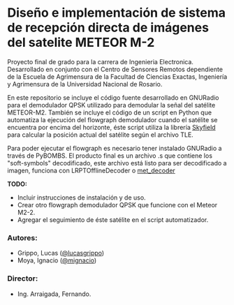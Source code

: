 # Diseño e implementación de sistema de recepción directa de imágenes del satelite METEOR M-2

Proyecto final de grado para la carrera de Ingenieria Electronica. Desarrollado en conjunto con el Centro de Sensores Remotos dependiente de la Escuela de Agrimensura de la Facultad de Ciencias Exactas, Ingeniería y Agrimensura de la Universidad Nacional de Rosario.

En este repositorio se incluye el código fuente desarrollado en GNURadio para el demodulador QPSK utilizado para demodular la señal del satélite METEOR-M2. También se incluye el código de un script en Python que automatiza la ejecución del flowgraph demodulador cuando el satélite se encuentra por encima del horizonte, éste script utiliza la librería [Skyfield](https://github.com/skyfielders/python-skyfield) para calcular la posición actual del satélite según el archivo TLE.

Para poder ejecutar el flowgraph es necesario tener instalado GNURadio a través de PyBOMBS. El producto final es un archivo .s que contiene los "soft-symbols" decodificado, este archivo está listo para ser decodificado a imagen, funciona con LRPTOfflineDecoder o [met_decoder](https://github.com/artlav/meteor_decoder)

**TODO:** 
- Incluir instrucciones de instalación y de uso.
- Crear otro flowgraph demodulador QPSK que funcione con el Meteor M2-2.
- Agregar el seguimiento de éste satélite en el script automatizador.

### Autores:
- Grippo, Lucas ([@lucasgrippo](https://github.com/lucasgrippo))
- Moya, Ignacio ([@mignacio](https://github.com/mignacio))
### Director:
- Ing. Arraigada, Fernando.
